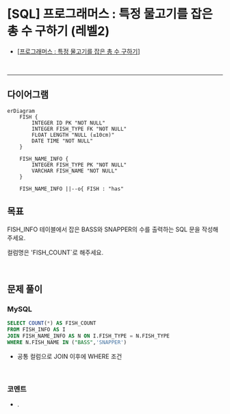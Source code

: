 # [SQL] 프로그래머스 : 특정 물고기를 잡은 총 수 구하기 (레벨2)

- [[프로그래머스 : 특정 물고기를 잡은 총 수 구하기]](https://school.programmers.co.kr/learn/courses/30/lessons/298518)
  
<br>

---

## 다이어그램

```mermaid
erDiagram
    FISH {
        INTEGER ID PK "NOT NULL"
        INTEGER FISH_TYPE FK "NOT NULL"
        FLOAT LENGTH "NULL (≤10cm)"
        DATE TIME "NOT NULL"
    }
    
    FISH_NAME_INFO {
        INTEGER FISH_TYPE PK "NOT NULL"
        VARCHAR FISH_NAME "NOT NULL"
    }
    
    FISH_NAME_INFO ||--o{ FISH : "has"

```

## 목표

FISH_INFO 테이블에서 잡은 BASS와 SNAPPER의 수를 출력하는 SQL 문을 작성해주세요.

컬럼명은 'FISH_COUNT`로 해주세요.

<br>

## 문제 풀이

### **MySQL**

```SQL
SELECT COUNT(*) AS FISH_COUNT
FROM FISH_INFO AS I
JOIN FISH_NAME_INFO AS N ON I.FISH_TYPE = N.FISH_TYPE
WHERE N.FISH_NAME IN ("BASS",'SNAPPER')
```

* 공통 컬럼으로 JOIN 이후에 WHERE 조건

<br>

### **코멘트**

- .